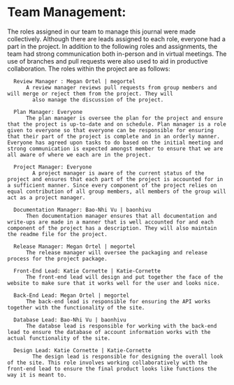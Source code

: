 # Team Management:
The roles assigned in our team to manage this journal were made collectively. Although there are leads assigned to each role, everyone had a part in the project. In addition to the following roles and assignments, the team had strong communication both in-person and in virtual meetings. The use of branches and pull requests were also used to aid in productive collaboration. The roles within the project are as follows:

      Review Manager : Megan Ortel | megortel
	      A review manager reviews pull requests from group members and will merge or reject them from the project. They will 
            also manage the discussion of the project. 

      Plan Manager: Everyone
	      The plan manager is oversee the plan for the project and ensure that the project is up-to-date and on schedule. Plan manager is a role given to everyone so that everyone can be responsible for ensuring that their part of the project is complete and in an orderly manner. Everyone has agreed upon tasks to do based on the initial meeting and strong communication is expected amongst member to ensure that we are all aware of where we each are in the project. 
            
      Project Manager: Everyone
            A project manager is aware of the current status of the project and ensures that each part of the project is accounted for in a sufficient manner. Since every component of the project relies on equal contribution of all group members, all members of the group will act as a project manager.

      Documentation Manager: Bao-Nhi Vu | baonhivu
	      Then documentation manager ensures that all documentation and write-ups are made in a manner that is well accounted for and each component of the project has a description. They will also maintain the readme file for the project. 

      Release Manager: Megan Ortel | megortel
	      The release manager will oversee the packaging and release process for the project package. 

      Front-End Lead: Katie Cornette | Katie-Cornette
	      The front-end lead will design and put together the face of the website to make sure that it works well for the user and looks nice. 

      Back-End Lead: Megan Ortel | megortel
	      The back-end lead is responsible for ensuring the API works together with the functionality of the site. 

      Database Lead: Bao-Nhi Vu | baonhivu
	      The databse lead is responsible for working with the back-end lead to ensure the database of account information works with the actual functionality of the site. 
            
      Design Lead: Katie Cornette | Katie-Cornette
            The design lead is responsible for designing the overall look of the site. This role involves working collaboratively with the front-end lead to ensure the final product looks like functions the way it is meant to.
            
